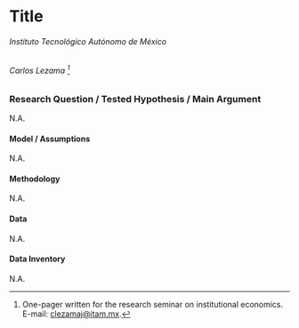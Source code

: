 # Title

###### Instituto Tecnológico Autónomo de México

###### Carlos Lezama [^\*]

### Research Question / Tested Hypothesis / Main Argument

N.A.

#### Model / Assumptions

N.A.

#### Methodology

N.A.

#### Data

N.A.

#### Data Inventory

N.A.

[^\*]: One-pager written for the research seminar on institutional economics. E-mail: [clezamaj@itam.mx](mailto:clezamaj@itam.mx).

